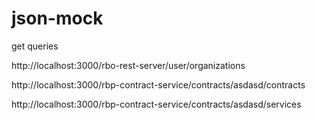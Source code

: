 # json-mock
 
get queries

http://localhost:3000/rbo-rest-server/user/organizations

http://localhost:3000/rbp-contract-service/contracts/asdasd/contracts

http://localhost:3000/rbp-contract-service/contracts/asdasd/services
